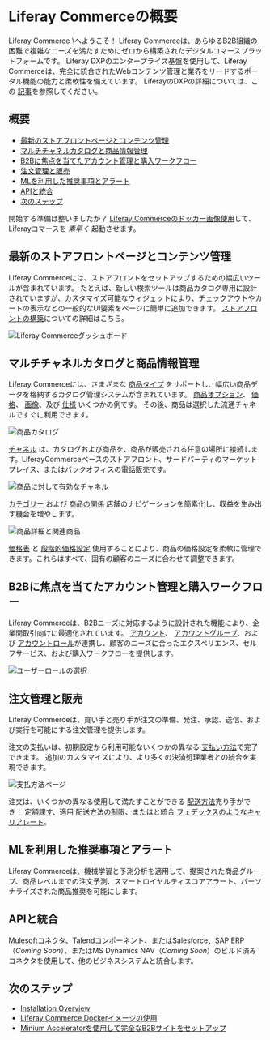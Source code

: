 # Liferay Commerceの概要

Liferay Commerce \へようこそ！ Liferay Commerceは、あらゆるB2B組織の困難で複雑なニーズを満たすためにゼロから構築されたデジタルコマースプラットフォームです。 Liferay DXPのエンタープライズ基盤を使用して、Liferay Commerceは、完全に統合されたWebコンテンツ管理と業界をリードするポータル機能の能力と柔軟性を備えています。 LiferayのDXPの詳細については、この [記事](https://help.liferay.com/hc/en-us/articles/360028818552-Introduction-to-The-Liferay-Distinction)を参照してください。

## 概要

  - [最新のストアフロントページとコンテンツ管理](#modern-storefront-pages-and-content-management)
  - [マルチチャネルカタログと商品情報管理](#multi-channel-catalog-and-product-information-management)
  - [B2Bに焦点を当てたアカウント管理と購入ワークフロー](#b2b-focused-account-management-and-purchasing-workflow)
  - [注文管理と販売](#order-management-and-sales)
  - [MLを利用した推奨事項とアラート](#ml-powered-recommendations-and-alerts)
  - [APIと統合](#apis-and-integrations)
  - [次のステップ](#next-steps)

開始する準備は整いましたか？ [Liferay Commerceのドッカー画像使用](../installation-and-upgrades/using-the-liferay-commerce-docker-image.md)して、Liferayコマースを *素早く* 起動させます。

## 最新のストアフロントページとコンテンツ管理

Liferay Commerceには、ストアフロントをセットアップするための幅広いツールが含まれています。 たとえば、新しい検索ツールは商品カタログ専用に設計されていますが、カスタマイズ可能なウィジェットにより、チェックアウトやカートの表示などの一般的なUI要素をページに簡単に追加できます。 [ストアフロントの構築](../creating-store-content/creating-your-storefront.md)についての詳細はこちら。

![Liferay Commerceダッシュボード](./introduction-to-liferay-commerce/images/01.png)

## マルチチャネルカタログと商品情報管理

Liferay Commerceには、さまざまな [商品タイプ](../managing-a-catalog/creating-and-managing-products/product-types/introduction-to-product-types.md) をサポートし、幅広い商品データを格納するカタログ管理システムが含まれています。 [商品オプション](../managing-a-catalog/creating-and-managing-products/products/customizing-your-product-with-product-options.md)、 [価格](../managing-a-catalog/managing-prices/introduction-to-product-pricing-methods.md)、 [画像](../managing-a-catalog/creating-and-managing-products/products/product-images.md)、及び [仕様](../managing-a-catalog/creating-and-managing-products/products/specifications.md) いくつかの例です。 その後、商品は選択した流通チャネルですぐに利用できます。

![商品カタログ](./introduction-to-liferay-commerce/images/02.png)

[チャネル](../managing-a-catalog/creating-and-managing-products/channels/introduction-to-channels.md) は、カタログおよび商品を、商品が販売される任意の場所に接続します。LiferayCommerceベースのストアフロント、サードパーティのマーケットプレイス、またはバックオフィスの電話販売です。

![商品に対して有効なチャネル](./introduction-to-liferay-commerce/images/03.png)

[カテゴリー](../managing-a-catalog/creating-and-managing-products/products/organizing-your-catalog-with-product-categories.md) および [商品の関係](../managing-a-catalog/creating-and-managing-products/products/related-products-up-sells-and-cross-sells.md) 店舗のナビゲーションを簡素化し、収益を生み出す機会を増やします。

![商品詳細と関連商品](./introduction-to-liferay-commerce/images/04.png)

[価格表](../managing-a-catalog/managing-prices/creating-a-price-list.md) と [段階的価格設定](../managing-a-catalog/managing-prices/adding-tiered-pricing.md) 使用することにより、商品の価格設定を柔軟に管理できます。これらはすべて、固有の顧客のニーズに合わせて調整できます。

## B2Bに焦点を当てたアカウント管理と購入ワークフロー

Liferay Commerceは、B2Bニーズに対応するように設計された機能により、企業間取引向けに最適化されています。 [アカウント](../account-management/introduction-to-accounts.md)、 [アカウントグループ](../account-management/creating-a-new-account-group.md)、および [アカウントロール](../account-management/account-roles.md)が連携し、顧客のニーズに合ったエクスペリエンス、セルフサービス、および購入ワークフローを提供します。

![ユーザーロールの選択](./introduction-to-liferay-commerce/images/05.png)

## 注文管理と販売

Liferay Commerceは、買い手と売り手が注文の準備、発注、承認、送信、および実行を可能にする注文管理を提供します。

注文の支払いは、初期設定から利用可能ないくつかの異なる [支払い方法](../store-administration/configuring-payment-methods/managing-payment-methods.md)で完了できます。 追加のカスタマイズにより、より多くの決済処理業者との統合を実現できます。

![支払方法ページ](./introduction-to-liferay-commerce/images/06.png)

注文は、いくつかの異なる使用して満たすことができる [配送方法](../store-administration/configuring-shipping-methods/shipping-method-reference.md)売り手ができ： [定額課す](../store-administration/configuring-shipping-methods/using-the-flat-rate-shipping-method.md)、適用 [配送方法の制限](../store-administration/configuring-shipping-methods/applying-shipping-method-restrictions.md)、またはと統合 [フェデックスのようなキャリアレート](../store-administration/configuring-shipping-methods/using-the-fedex-shipping-method.md)。

## MLを利用した推奨事項とアラート

Liferay Commerceは、機械学習と予測分析を適用して、提案された商品グループ、商品レベルまでの注文予測、スマートロイヤルティスコアアラート、パーソナライズされた商品推奨を可能にします。

## APIと統合

Mulesoftコネクタ、Talendコンポーネント、またはSalesforce、SAP ERP（*Coming Soon*）、またはMS Dynamics NAV（*Coming Soon*）のビルド済みコネクタを使用して、他のビジネスシステムと統合します。

## 次のステップ

  - [Installation Overview](../installation-and-upgrades/installation-overview.md)
  - [Liferay Commerce Dockerイメージの使用](../installation-and-upgrades/using-the-liferay-commerce-docker-image.md)
  - [Minium Acceleratorを使用して完全なB2Bサイトをセットアップ](../starting-a-store/using-the-minium-accelerator-to-jump-start-your-b2b-store.md)
